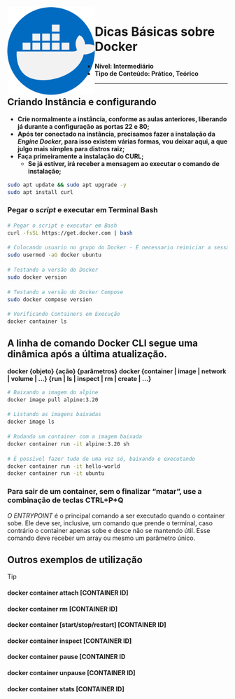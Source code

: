 <img align="left" src="../img/docker.png" width="200" />

# Dicas Básicas sobre Docker 
- **Nível: Intermediário**
- **Tipo de Conteúdo: Prático, Teórico**

------

## Criando Instância e configurando


- **Crie normalmente a instância, conforme as aulas anteriores, liberando já durante a configuração as portas 22 e 80;**
- **Após ter conectado na instância, precisamos fazer a instalação da *Engine Docker*, para isso existem várias formas, vou deixar aqui, a que julgo mais simples para distros raiz;**
- **Faça primeiramente a instalação do CURL;**
    - **Se já estiver, irá receber a mensagem ao executar o comando de instalação;**

```bash
sudo apt update && sudo apt upgrade -y
sudo apt install curl
```

### **Pegar o *script* e executar em Terminal Bash**

```bash
# Pegar o script e executar em Bash
curl -fsSL https://get.docker.com | bash

# Colocando usuario no grupo do Docker - É necessario reiniciar a sessão ou a Instância
sudo usermod -aG docker ubuntu

# Testando a versão do Docker
sudo docker version

# Testando a versão do Docker Compose
sudo docker compose version

# Verificando Containers em Execução
docker container ls
```

## A linha de comando Docker CLI segue uma dinâmica após a última atualização.

**docker {objeto} {ação} {parâmetros}**
**docker {container | image | network | volume | ...} {run | ls | inspect | rm | create | ...}**

```bash
# Baixando a imagem do alpine
docker image pull alpine:3.20

# Listando as imagens baixadas
docker image ls

# Rodando um container com a imagem baixada
docker container run -it alpine:3.20 sh

# É possivel fazer tudo de uma vez só, baixando e executando
docker container run -it hello-world
docker container run -it ubuntu
```

### **Para sair de um container, sem o finalizar “matar”, use a combinação de teclas CTRL+P+Q**

*O ENTRYPOINT* é o principal comando a ser executado quando o container sobe. Ele deve ser, inclusive, um comando que prende o terminal, caso contrário o container apenas sobe e desce não se mantendo útil. Esse comando deve receber um array ou mesmo um parâmetro único.

## Outros exemplos de utilização

> [!TIP]
>
> #### docker container **attach** [CONTAINER ID] 
>
> #### docker container **rm** [CONTAINER ID]
>
> #### docker container [**start/stop/restart**] [CONTAINER ID]
> #### docker container **inspect** [CONTAINER ID]
>
> #### docker container **pause** [CONTAINER ID
>
> #### docker container **unpause** [CONTAINER ID]
>
> #### docker container **stats** [CONTAINER ID]

